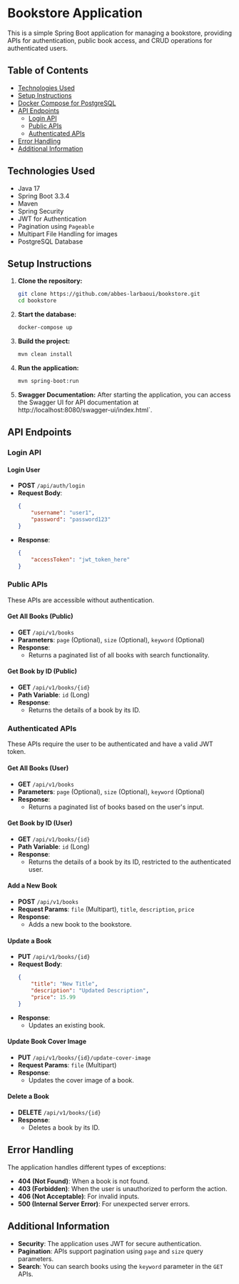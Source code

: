 
# Bookstore Application

This is a simple Spring Boot application for managing a bookstore, providing APIs for authentication, public book access, and CRUD operations for authenticated users.

## Table of Contents
- [Technologies Used](#technologies-used)
- [Setup Instructions](#setup-instructions)
- [Docker Compose for PostgreSQL](#docker-compose-for-postgresql)
- [API Endpoints](#api-endpoints)
    - [Login API](#login-api)
    - [Public APIs](#public-apis)
    - [Authenticated APIs](#authenticated-apis)
- [Error Handling](#error-handling)
- [Additional Information](#additional-information)

## Technologies Used
- Java 17
- Spring Boot 3.3.4
- Maven
- Spring Security
- JWT for Authentication
- Pagination using `Pageable`
- Multipart File Handling for images
- PostgreSQL Database

## Setup Instructions

1. **Clone the repository:**
   ```bash
   git clone https://github.com/abbes-larbaoui/bookstore.git
   cd bookstore
   ```

2. **Start the database:**
    ```bash
    docker-compose up
    ```
   
3. **Build the project:**
   ```bash
   mvn clean install
   ```

3. **Run the application:**
   ```bash
   mvn spring-boot:run
   ```

4. **Swagger Documentation:**
   After starting the application, you can access the Swagger UI for API documentation at http://localhost:8080/swagger-ui/index.html`.


## API Endpoints

### Login API

#### **Login User**
- **POST** `/api/auth/login`
- **Request Body**:
  ```json
  {
      "username": "user1",
      "password": "password123"
  }
  ```
- **Response**:
  ```json
  {
      "accessToken": "jwt_token_here"
  }
  ```

### Public APIs

These APIs are accessible without authentication.

#### **Get All Books (Public)**
- **GET** `/api/v1/books`
- **Parameters**: `page` (Optional), `size` (Optional), `keyword` (Optional)
- **Response**:
    - Returns a paginated list of all books with search functionality.

#### **Get Book by ID (Public)**
- **GET** `/api/v1/books/{id}`
- **Path Variable**: `id` (Long)
- **Response**:
    - Returns the details of a book by its ID.

### Authenticated APIs

These APIs require the user to be authenticated and have a valid JWT token.

#### **Get All Books (User)**
- **GET** `/api/v1/books`
- **Parameters**: `page` (Optional), `size` (Optional), `keyword` (Optional)
- **Response**:
    - Returns a paginated list of books based on the user's input.

#### **Get Book by ID (User)**
- **GET** `/api/v1/books/{id}`
- **Path Variable**: `id` (Long)
- **Response**:
    - Returns the details of a book by its ID, restricted to the authenticated user.

#### **Add a New Book**
- **POST** `/api/v1/books`
- **Request Params**: `file` (Multipart), `title`, `description`, `price`
- **Response**:
    - Adds a new book to the bookstore.

#### **Update a Book**
- **PUT** `/api/v1/books/{id}`
- **Request Body**:
  ```json
  {
      "title": "New Title",
      "description": "Updated Description",
      "price": 15.99
  }
  ```
- **Response**:
    - Updates an existing book.

#### **Update Book Cover Image**
- **PUT** `/api/v1/books/{id}/update-cover-image`
- **Request Params**: `file` (Multipart)
- **Response**:
    - Updates the cover image of a book.

#### **Delete a Book**
- **DELETE** `/api/v1/books/{id}`
- **Response**:
    - Deletes a book by its ID.

## Error Handling
The application handles different types of exceptions:
- **404 (Not Found)**: When a book is not found.
- **403 (Forbidden)**: When the user is unauthorized to perform the action.
- **406 (Not Acceptable)**: For invalid inputs.
- **500 (Internal Server Error)**: For unexpected server errors.

## Additional Information
- **Security**: The application uses JWT for secure authentication.
- **Pagination**: APIs support pagination using `page` and `size` query parameters.
- **Search**: You can search books using the `keyword` parameter in the `GET` APIs.

